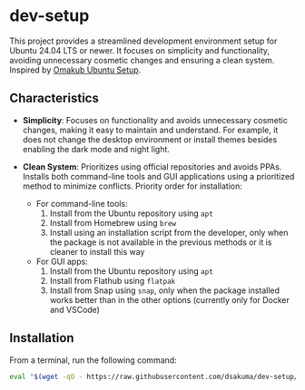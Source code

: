 # dev-setup

This project provides a streamlined development environment setup for Ubuntu 24.04 LTS or newer. It focuses on simplicity and functionality, avoiding unnecessary cosmetic changes and ensuring a clean system. Inspired by [Omakub Ubuntu Setup](https://github.com/basecamp/omakub).

## Characteristics

- **Simplicity**: Focuses on functionality and avoids unnecessary cosmetic changes, making it easy to maintain and understand. For example, it does not change the desktop environment or install themes besides enabling the dark mode and night light.
- **Clean System**: Prioritizes using official repositories and avoids PPAs. Installs both command-line tools and GUI applications using a prioritized method to minimize conflicts. Priority order for installation:

  - For command-line tools:
    1. Install from the Ubuntu repository using `apt`
    2. Install from Homebrew using `brew`
    3. Install using an installation script from the developer, only when the package is not available in the previous methods or it is cleaner to install this way
  - For GUI apps:
    1. Install from the Ubuntu repository using `apt`
    2. Install from Flathub using `flatpak`
    3. Install from Snap using `snap`, only when the package installed works better than in the other options (currently only for Docker and VSCode)

## Installation

From a terminal, run the following command:

```sh
eval "$(wget -qO - https://raw.githubusercontent.com/dsakuma/dev-setup/main/boot.sh)"
```

